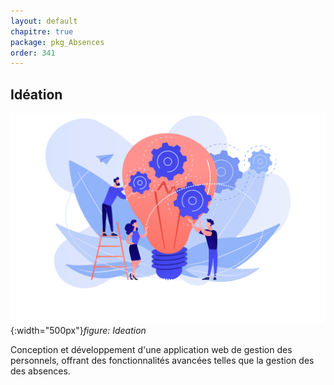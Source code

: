 ```yaml
---
layout: default
chapitre: true
package: pkg_Absences
order: 341
---
```


## Idéation

![Idéation](../images/ideation.jpg){:width="500px"}*figure: Ideation*

<!-- note -->

Conception et développement d'une application web de gestion des personnels, offrant des fonctionnalités avancées telles que la gestion des des absences.

<!-- new slide -->